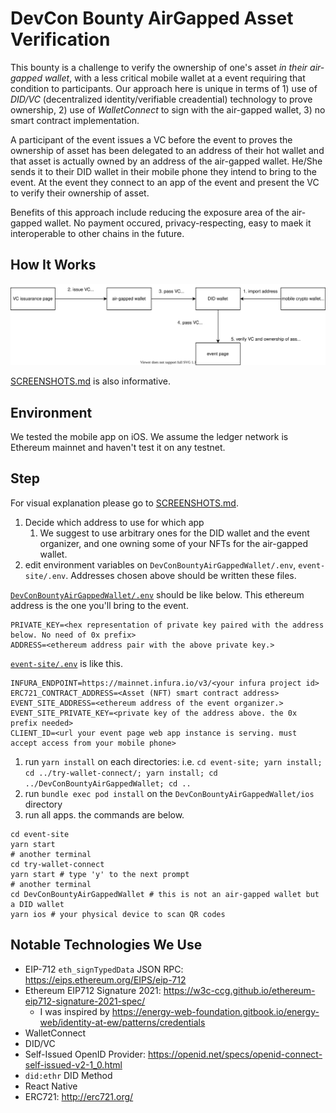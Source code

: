 # DevCon Bounty AirGapped Asset Verification

This bounty is a challenge to verify the ownership of one's asset *in their air-gapped wallet*, with a less critical mobile wallet at a event requiring that condition to participants. Our approach here is unique in terms of 1) use of *DID/VC* (decentralized identity/verifiable creadential) technology to prove ownership, 2) use of *WalletConnect* to sign with the air-gapped wallet, 3) no smart contract implementation.

A participant of the event issues a VC before the event to proves the ownership of asset has been delegated to an address of their hot wallet and that asset is actually owned by an address of the air-gapped wallet. He/She sends it to their DID wallet in their mobile phone they intend to bring to the event. At the event they connect to an app of the event and present the VC to verify their ownership of asset.

Benefits of this approach include reducing the exposure area of the air-gapped wallet. No payment occured, privacy-respecting, easy to maek it interoperable to other chains in the future.

## How It Works

![Diagram](./images/air-gapped-verification-diagram.svg)

[SCREENSHOTS.md](./SCREENSHOTS.md) is also informative.

## Environment

We tested the mobile app on iOS.
We assume the ledger network is Ethereum mainnet and haven't test it on any testnet.

## Step

For visual explanation please go to [SCREENSHOTS.md](./SCREENSHOTS.md).

1. Decide which address to use for which app
    1. We suggest to use arbitrary ones for the DID wallet and the event organizer, and one owning some of your NFTs for the air-gapped wallet.
1. edit environment variables on `DevConBountyAirGappedWallet/.env`, `event-site/.env`. Addresses chosen above should be written these files.

[`DevConBountyAirGappedWallet/.env`](./DevConBountyAirGappedWallet/.env) should be like below. This ethereum address is the one you'll bring to the event.

```env
PRIVATE_KEY=<hex representation of private key paired with the address below. No need of 0x prefix>
ADDRESS=<ethereum address pair with the above private key.>
```

[`event-site/.env`](./event-site/.env) is like this.

```env
INFURA_ENDPOINT=https://mainnet.infura.io/v3/<your infura project id>
ERC721_CONTRACT_ADDRESS=<Asset (NFT) smart contract address>
EVENT_SITE_ADDRESS=<ethereum address of the event organizer.>
EVENT_SITE_PRIVATE_KEY=<private key of the address above. the 0x prefix needed>
CLIENT_ID=<url your event page web app instance is serving. must accept access from your mobile phone>
```

1. run `yarn install` on each directories: i.e. `cd event-site; yarn install; cd ../try-wallet-connect/; yarn install; cd ../DevConBountyAirGappedWallet; cd ..`
1. run `bundle exec pod install` on the `DevConBountyAirGappedWallet/ios` directory
1. run all apps. the commands are below.

```console
cd event-site
yarn start
# another terminal
cd try-wallet-connect
yarn start # type 'y' to the next prompt
# another terminal
cd DevConBountyAirGappedWallet # this is not an air-gapped wallet but a DID wallet
yarn ios # your physical device to scan QR codes
```

## Notable Technologies We Use

- EIP-712 `eth_signTypedData` JSON RPC: <https://eips.ethereum.org/EIPS/eip-712>
- Ethereum EIP712 Signature 2021: <https://w3c-ccg.github.io/ethereum-eip712-signature-2021-spec/>
  - I was inspired by <https://energy-web-foundation.gitbook.io/energy-web/identity-at-ew/patterns/credentials>
- WalletConnect
- DID/VC
- Self-Issued OpenID Provider: <https://openid.net/specs/openid-connect-self-issued-v2-1_0.html>
- `did:ethr` DID Method
- React Native
- ERC721: <http://erc721.org/>
